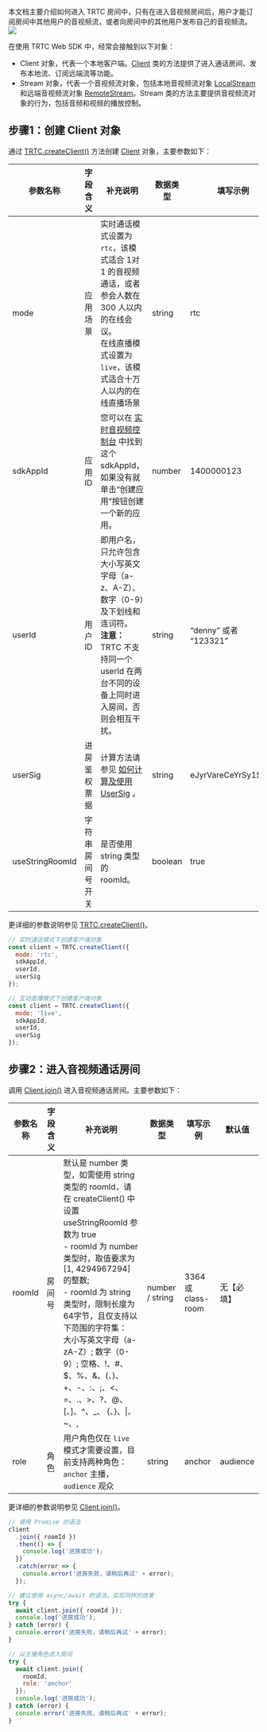 本文档主要介绍如何进入 TRTC 房间中，只有在进入音视频房间后，用户才能订阅房间中其他用户的音视频流，或者向房间中的其他用户发布自己的音视频流。
![](https://qcloudimg.tencent-cloud.cn/raw/861153473c6e4679affdb2d24a71f775.png)

在使用 TRTC Web SDK 中，经常会接触到以下对象：
- Client 对象，代表一个本地客户端。[Client](https://web.sdk.qcloud.com/trtc/webrtc/doc/zh-cn/Client.html) 类的方法提供了进入通话房间、发布本地流、订阅远端流等功能。
- Stream 对象，代表一个音视频流对象，包括本地音视频流对象 [LocalStream](https://web.sdk.qcloud.com/trtc/webrtc/doc/zh-cn/LocalStream.html) 和远端音视频流对象 [RemoteStream](https://web.sdk.qcloud.com/trtc/webrtc/doc/zh-cn/RemoteStream.html)。Stream 类的方法主要提供音视频流对象的行为，包括音频和视频的播放控制。

## 步骤1：创建 Client 对象

通过 [TRTC.createClient()](https://web.sdk.qcloud.com/trtc/webrtc/doc/zh-cn/TRTC.html#createClient) 方法创建 [Client](https://web.sdk.qcloud.com/trtc/webrtc/doc/zh-cn/Client.html) 对象，主要参数如下：

| 参数名称 | 字段含义 | 补充说明 | 数据类型 |填写示例 | 默认值 | 
|---------|---------|---------|---------|---------|---------|
| mode | 应用场景 | 实时通话模式设置为 `rtc`，该模式适合 1对1 的音视频通话，或者参会人数在 300 人以内的在线会议。<br> 在线直播模式设置为 `live`，该模式适合十万人以内的在线直播场景 | string | rtc | rtc |
| sdkAppId | 应用 ID | 您可以在 <a href="https://console.cloud.tencent.com/trtc/app">实时音视频控制台</a> 中找到这个 sdkAppId，如果没有就单击“创建应用”按钮创建一个新的应用。| number | 1400000123 | 无【必填】 |
| userId | 用户 ID | 即用户名，只允许包含大小写英文字母（a-z、A-Z）、数字（0-9）及下划线和连词符。<br> **注意：** TRTC 不支持同一个 userId 在两台不同的设备上同时进入房间，否则会相互干扰。| string | “denny” 或者 “123321”| 无【必填】 |
| userSig | 进房鉴权票据 | 计算方法请参见 [如何计算及使用 UserSig](https://cloud.tencent.com/document/product/647/17275) 。|string| eJyrVareCeYrSy1SslI... | 无【必填】 |
| useStringRoomId | 字符串房间号开关 | 是否使用 string 类型的 roomId。|boolean| true | false |

更详细的参数说明参见 [TRTC.createClient()](https://web.sdk.qcloud.com/trtc/webrtc/doc/zh-cn/TRTC.html#createClient)。 

```javascript
// 实时通话模式下创建客户端对象
const client = TRTC.createClient({
  mode: 'rtc',
  sdkAppId,
  userId,
  userSig
});

// 互动直播模式下创建客户端对象
const client = TRTC.createClient({
  mode: 'live',
  sdkAppId,
  userId,
  userSig
});
```

## 步骤2：进入音视频通话房间

调用 [Client.join()](https://web.sdk.qcloud.com/trtc/webrtc/doc/zh-cn/Client.html#join) 进入音视频通话房间。主要参数如下：

| 参数名称 | 字段含义 | 补充说明 | 数据类型 |填写示例 | 默认值 | 
|---------|---------|---------|---------|---------|---------|
| roomId | 房间号 | 默认是 number 类型，如需使用 string 类型的 roomId，请在 createClient() 中设置 useStringRoomId 参数为 true<br> - roomId 为 number 类型时，取值要求为 [1, 4294967294] 的整数;<br> - roomId 为 string 类型时，限制长度为64字节，且仅支持以下范围的字符集： <br> 大小写英文字母（a-zA-Z）; 数字（0-9）; 空格、!、#、$、%、&、(、)、+、-、:、;、<、=、.、>、?、@、[、]、^、_、 {、}、\|、~、, | 	number / string	 | 3364 或 class-room | 无【必填】 |
| role | 角色 | 用户角色仅在 `live` 模式才需要设置，目前支持两种角色：`anchor` 主播，`audience` 观众 | string | anchor |  audience |

更详细的参数说明参见 [Client.join()](https://web.sdk.qcloud.com/trtc/webrtc/doc/zh-cn/Client.html#join)。 

```javascript
// 使用 Promise 的语法
client
  .join({ roomId })
  .then(() => {
    console.log('进房成功');
  })
  .catch(error => {
    console.error('进房失败，请稍后再试' + error);
  });

// 建议使用 async/await 的语法，实现同样的效果
try {
  await client.join({ roomId });
  console.log('进房成功');
} catch (error) {
  console.error('进房失败，请稍后再试' + error);
}

// 以主播角色进入房间
try {
  await client.join({ 
    roomId,
    role: 'anchor' 
  });
  console.log('进房成功');
} catch (error) {
  console.error('进房失败，请稍后再试' + error);
}
```
